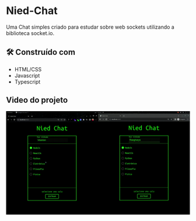 # Nied-Chat

Uma Chat simples criado para estudar sobre web sockets utilizando a biblioteca socket.io.

## 🛠️ Construído com
 - HTML/CSS
 - Javascript
 - Typescript


## Video do projeto

![Video do Projeto](./chat.gif)
